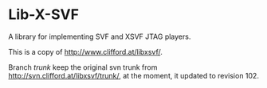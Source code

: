 # Lib-X-SVF
A library for implementing SVF and XSVF JTAG players.

This is a copy of http://www.clifford.at/libxsvf/.

Branch _trunk_ keep the original svn trunk from http://svn.clifford.at/libxsvf/trunk/, at the moment, it updated to revision 102.

